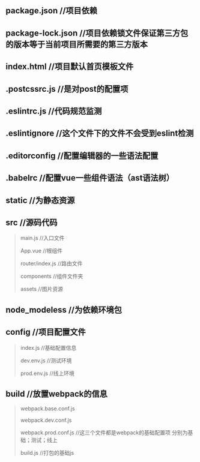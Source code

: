 ## package.json //项目依赖

## package-lock.json //项目依赖锁文件保证第三方包的版本等于当前项目所需要的第三方版本

## index.html //项目默认首页模板文件

## .postcssrc.js //是对post的配置项

## .eslintrc.js //代码规范监测

## .eslintignore //这个文件下的文件不会受到eslint检测

## .editorconfig //配置编辑器的一些语法配置

## .babelrc //配置vue一些组件语法（ast语法树）

## static //为静态资源

## src //源码代码
>main.js //入口文件
>
>App.vue //根组件
>
>router/index.js //路由文件
>
>components //组件文件夹
>
>assets //图片资源
## node_modeless //为依赖环境包

## config //项目配置文件
>index.js //基础配置信息
>
>dev.env.js //测试环境
>
>prod.env.js //线上环境
>
## build //放置webpack的信息
>webpack.base.conf.js
>
>webpack.dev.conf.js
>
>webpack.prod.conf.js //这三个文件都是webpack的基础配置项 分别为基础；测试；线上
>
> build.js //打包的基础js

